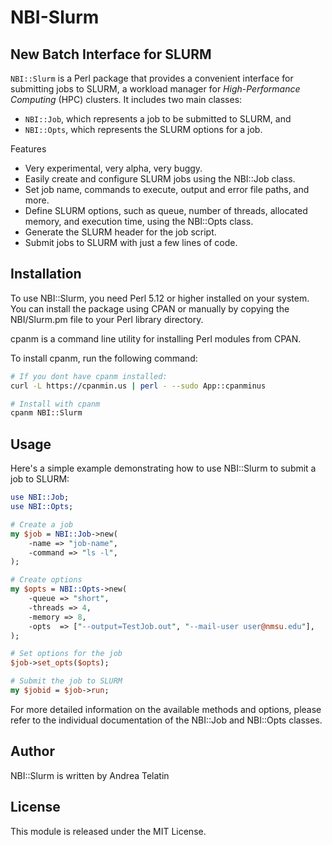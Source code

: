 # NBI-Slurm

## New Batch Interface for SLURM

`NBI::Slurm` is a Perl package that provides a convenient interface for submitting jobs to SLURM, 
a workload manager for *High-Performance Computing* (HPC) clusters. 
It includes two main classes: 

 * `NBI::Job`, which represents a job to be submitted to SLURM, and 
 * `NBI::Opts`, which represents the SLURM options for a job.

Features

 * Very experimental, very alpha, very buggy.
 * Easily create and configure SLURM jobs using the NBI::Job class.
 * Set job name, commands to execute, output and error file paths, and more.
 * Define SLURM options, such as queue, number of threads, allocated memory, and execution time, using the NBI::Opts class.
 * Generate the SLURM header for the job script.
 * Submit jobs to SLURM with just a few lines of code.


## Installation

To use NBI::Slurm, you need Perl 5.12 or higher installed on your system. 
You can install the package using CPAN or manually by copying the NBI/Slurm.pm file to your Perl library directory.


cpanm is a command line utility for installing Perl modules from CPAN.

To install cpanm, run the following command:
```bash
# If you dont have cpanm installed:
curl -L https://cpanmin.us | perl - --sudo App::cpanminus

# Install with cpanm
cpanm NBI::Slurm
```


## Usage

Here's a simple example demonstrating how to use NBI::Slurm to submit a job to SLURM:

```perl
use NBI::Job;
use NBI::Opts;

# Create a job
my $job = NBI::Job->new(
    -name => "job-name",
    -command => "ls -l",
);

# Create options
my $opts = NBI::Opts->new(
    -queue => "short",
    -threads => 4,
    -memory => 8,
    -opts  => ["--output=TestJob.out", "--mail-user user@nmsu.edu"],
);

# Set options for the job
$job->set_opts($opts);

# Submit the job to SLURM
my $jobid = $job->run;
```

For more detailed information on the available methods and options, please refer to the individual documentation of the NBI::Job and NBI::Opts classes.

## Author

NBI::Slurm is written by Andrea Telatin

## License

This module is released under the MIT License.